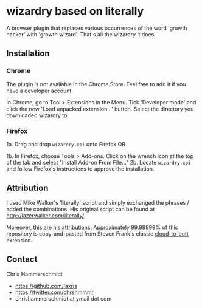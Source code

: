 wizardry based on literally
===========================

A browser plugin that replaces various occurrences of the word 'growth hacker' with 'growth wizard'.
That's all the wizardry it does.

Installation
------------

### Chrome

The plugin is not available in the Chrome Store. Feel free to add it if you have a developer account.

In Chrome, go to Tool > Extensions in the Menu. Tick 'Developer mode' and click the new 'Load unpacked extension...' button. Select the directory you downloaded wizardry to.


### Firefox

1a. Drag and drop `wizardry.xpi` onto Firefox OR

1b. In Firefox, choose Tools > Add-ons. Click on the wrench icon at the top of the tab and select "Install Add-on From File..."
2b. Locate `wizardry.xpi` and follow Firefox's instructions to approve the installation.

Attribution
-----------
I used Mike Walker's 'literally' script and simply exchanged the phrases / added the combinations. 
His original script can be found at http://lazerwalker.com/literally/

Moreover, this are his attributions:
Approximately 99.99999% of this repository is copy-and-pasted from Steven Frank's
classic [cloud-to-butt](https://github.com/panicsteve/cloud-to-butt) extension.

Contact
-----
Chris Hammerschmidt
* https://github.com/laxris
* https://twitter.com/chrshmmmr
* chrishammerschmidt at ymail dot com
